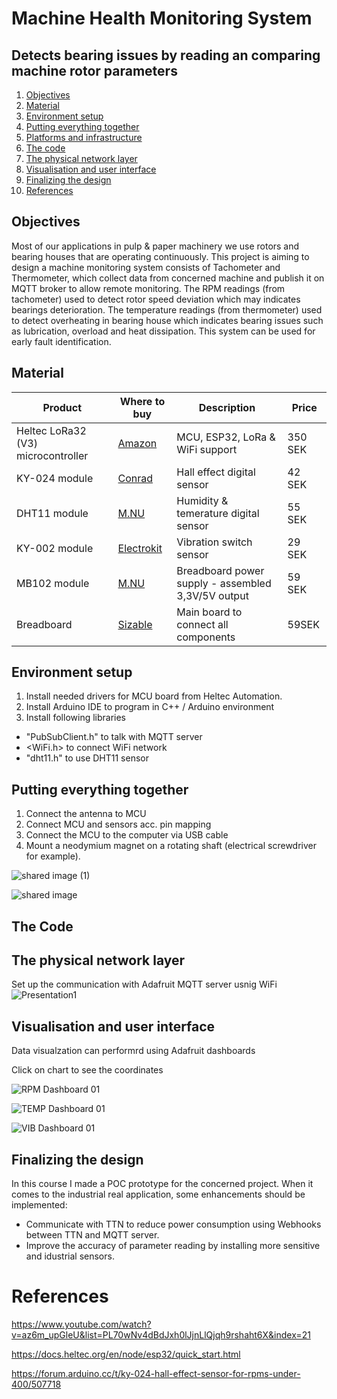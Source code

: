 # Machine Health Monitoring System
## Detects bearing issues by reading an comparing machine rotor parameters
1. [Objectives](#Objectives)
2. [Material](#Material)
3. [Environment setup](#Environment-setup)
4. [Putting everything together](#Putting-everything-together)
5. [Platforms and infrastructure](#Platforms-and-infrastructure)
6. [The code](#The-code)
7. [The physical network layer](#The-physical-network-layer)
8. [Visualisation and user interface](#Visualisation-and-user-interface)
9. [Finalizing the design](#Finalizing-the-design)
9. [References](#References)

## Objectives
Most of our applications in pulp & paper machinery we use rotors and bearing houses that are operating continuously. This project is aiming to design a machine monitoring system consists of  Tachometer and Thermometer, which collect data from concerned machine and publish it on MQTT broker to allow remote monitoring. 
The RPM readings (from tachometer)  used to detect rotor speed deviation which may indicates bearings deterioration. The temperature readings (from thermometer)  used to detect overheating in bearing house which indicates bearing issues such as lubrication, overload and heat dissipation.
This system can be used for early fault identification.

## Material

| Product       | Where to buy  | Description   | Price |
| ------------- | ------------- | ------------- | ------------- |
| Heltec LoRa32 (V3) microcontroller | [Amazon](https://www.amazon.se/dp/B08243JHMW?ref_=pe_24982401_518009621_302_E_DDE_dt_1)|MCU, ESP32, LoRa & WiFi support|350 SEK|
| KY-024 module |[Conrad](https://www.conrad.se/sv/p/hall-effektsensor-1485303-arduino-1485303.html?utm_source=google&utm_medium=surfaces&utm_campaign=shopping-feed&utm_content=free-google-shopping-clicks&utm_term=1485303&gad_source=1&gclid=EAIaIQobChMIkKD8u8D0hQMV6QCiAx1Qkg1_EAQYBSABEgJHY_D_BwE)|Hall effect digital sensor|42 SEK|
| DHT11 module |[M.NU](https://www.m.nu/sensorer-matinstrument/dht11-basic-temperature-humidity-sensor-extras-1?srsltid=AfmBOorLXW_rPV_zYkX4GU9dweg2mRc9Y7y5fdeVRWpZpyMFvfTcuSQaqlA)|Humidity & temerature digital sensor |55 SEK|
| KY-002 module |[Electrokit](https://www.electrokit.com/vibrationssensor?gad_source=1&gclid=EAIaIQobChMIvprl78T0hQMVnwuiAx3COw_3EAQYAyABEgICSvD_BwE)|Vibration switch sensor |29 SEK|
|MB102 module|[M.NU](https://www.m.nu/breadboarding/breadboard-power-supply-assembled-3-3v-5v-output?srsltid=AfmBOor5E_Hh1M0d4MLVzGWZ6Szp_-FCtS_we5MxzKzrBhdCsADn4298CgQ)|Breadboard power supply - assembled 3,3V/5V output|59 SEK|
| Breadboard | [Sizable](https://sizable.se/P.TVY7M/Kopplingsdack-med-830-punkter) |Main board to connect all components | 59SEK |

## Environment setup
1. Install needed drivers for MCU board from Heltec Automation.
2. Install Arduino IDE to program in C++ / Arduino environment
3. Install following libraries
  - "PubSubClient.h" to talk with MQTT server
  - <WiFi.h> to connect WiFi network
  - "dht11.h" to use DHT11 sensor

## Putting everything together
1. Connect the antenna to MCU
2. Connect MCU and sensors acc. pin mapping
3. Connect the MCU to the computer via USB cable
4. Mount a neodymium magnet on a rotating shaft (electrical screwdriver for example).

![shared image (1)](https://github.com/Jad-Samaan/LNU-IoT-Course-Project/assets/163136017/b6ba46d6-3e27-4445-95a3-58035814651a)

![shared image](https://github.com/Jad-Samaan/LNU-IoT-Course-Project/assets/163136017/270d9cb4-ae47-4db5-84ad-ef374f7d2e46)


   
## The Code

## The physical network layer
Set up the communication with Adafruit MQTT server usnig WiFi
![Presentation1](https://github.com/Jad-Samaan/LNU-IoT-Course-Project/assets/163136017/3c7e54a8-d61b-47fd-a38b-acb382662ae5)


## Visualisation and user interface
Data visualzation can performrd using Adafruit dashboards 

Click on chart to see the coordinates

![RPM Dashboard 01](https://github.com/Jad-Samaan/LNU-IoT-Course-Project/assets/163136017/687b5c5f-36bc-4435-b8f8-6c25740f9901)

![TEMP Dashboard 01](https://github.com/Jad-Samaan/LNU-IoT-Course-Project/assets/163136017/88392489-587f-4b6d-8001-8977a5a1b377)

![VIB Dashboard 01](https://github.com/Jad-Samaan/LNU-IoT-Course-Project/assets/163136017/d2f217d6-2bad-454b-a9a5-7c87fc5d498a)

## Finalizing the design
In this course I made a POC prototype for the concerned project. When it comes to the industrial real application, some enhancements should be implemented:
- Communicate with TTN to reduce power consumption using Webhooks between TTN and MQTT server.
- Improve the accuracy of parameter reading by installing more sensitive and idustrial sensors.

# References
https://www.youtube.com/watch?v=az6m_upGleU&list=PL70wNv4dBdJxh0lJjnLlQjqh9rshaht6X&index=21

https://docs.heltec.org/en/node/esp32/quick_start.html

https://forum.arduino.cc/t/ky-024-hall-effect-sensor-for-rpms-under-400/507718


